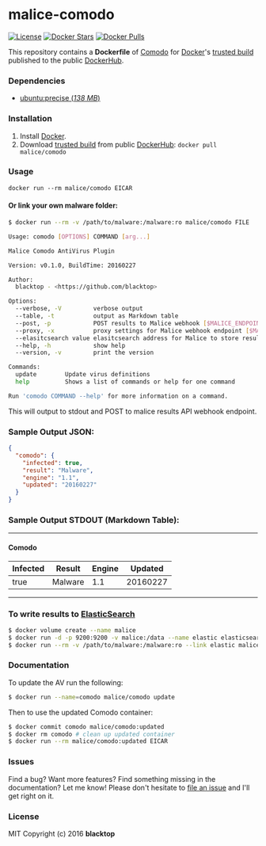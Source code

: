 malice-comodo
=============

[![License](http://img.shields.io/:license-mit-blue.svg)](http://doge.mit-license.org) [![Docker Stars](https://img.shields.io/docker/stars/malice/comodo.svg)](https://hub.docker.com/r/malice/comodo/) [![Docker Pulls](https://img.shields.io/docker/pulls/malice/comodo.svg)](https://hub.docker.com/r/malice/comodo/)

This repository contains a **Dockerfile** of [Comodo](https://www.comodo.com/home/internet-security/antivirus-for-linux.php) for [Docker](https://www.docker.io/)'s [trusted build](https://hub.docker.com/r/malice/comodo/) published to the public [DockerHub](https://hub.docker.com).

### Dependencies

-	[ubuntu:precise (*138 MB*\)](https://hub.docker.com/_/ubuntu/)

### Installation

1.	Install [Docker](https://www.docker.io/).
2.	Download [trusted build](https://hub.docker.com/r/malice/comodo/) from public [DockerHub](https://hub.docker.com): `docker pull malice/comodo`

### Usage

```
docker run --rm malice/comodo EICAR
```

#### Or link your own malware folder:

```bash
$ docker run --rm -v /path/to/malware:/malware:ro malice/comodo FILE

Usage: comodo [OPTIONS] COMMAND [arg...]

Malice Comodo AntiVirus Plugin

Version: v0.1.0, BuildTime: 20160227

Author:
  blacktop - <https://github.com/blacktop>

Options:
  --verbose, -V         verbose output
  --table, -t           output as Markdown table
  --post, -p            POST results to Malice webhook [$MALICE_ENDPOINT]
  --proxy, -x           proxy settings for Malice webhook endpoint [$MALICE_PROXY]
  --elasitcsearch value elasitcsearch address for Malice to store results [$MALICE_ELASTICSEARCH] 
  --help, -h            show help
  --version, -v         print the version

Commands:
  update        Update virus definitions
  help          Shows a list of commands or help for one command

Run 'comodo COMMAND --help' for more information on a command.
```

This will output to stdout and POST to malice results API webhook endpoint.

### Sample Output JSON:

```json
{
  "comodo": {
    "infected": true,
    "result": "Malware",
    "engine": "1.1",
    "updated": "20160227"
  }
}
```

### Sample Output STDOUT (Markdown Table):

---

#### Comodo

| Infected | Result  | Engine | Updated  |
|----------|---------|--------|----------|
| true     | Malware | 1.1    | 20160227 |

---

### To write results to [ElasticSearch](https://www.elastic.co/products/elasticsearch)

```bash
$ docker volume create --name malice
$ docker run -d -p 9200:9200 -v malice:/data --name elastic elasticsearch
$ docker run --rm -v /path/to/malware:/malware:ro --link elastic malice/comodo -t FILE
```

### Documentation

To update the AV run the following:

```bash
$ docker run --name=comodo malice/comodo update
```

Then to use the updated Comodo container:

```bash
$ docker commit comodo malice/comodo:updated
$ docker rm comodo # clean up updated container
$ docker run --rm malice/comodo:updated EICAR
```

### Issues

Find a bug? Want more features? Find something missing in the documentation? Let me know! Please don't hesitate to [file an issue](https://github.com/maliceio/malice-av/issues/new) and I'll get right on it.

### License

MIT Copyright (c) 2016 **blacktop**
